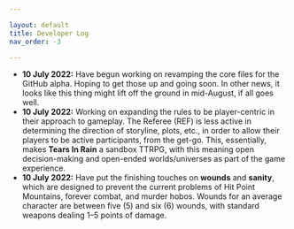 ```yaml
---

layout: default
title: Developer Log
nav_order: -3

---
```


- **10 July 2022:** Have begun working on revamping the core files for the GitHub alpha. Hoping to get those up and going soon. In other news, it looks like this thing might lift off the ground in mid-August, if all goes well.
- **10 July 2022:** Working on expanding the rules to be player-centric in their approach to gameplay. The Referee (REF) is less active in determining the direction of storyline, plots, etc., in order to allow their players to be active participants, from the get-go. This, essentially, makes **Tears In Rain** a sandbox TTRPG, with this meaning open decision-making and open-ended worlds/universes as part of the game experience. 
- **10 July 2022:** Have put the finishing touches on **wounds** and **sanity**, which are designed to prevent the current problems of Hit Point Mountains, forever combat, and murder hobos. Wounds for an average character are between five (5) and six (6) wounds, with standard weapons dealing 1–5 points of damage.
